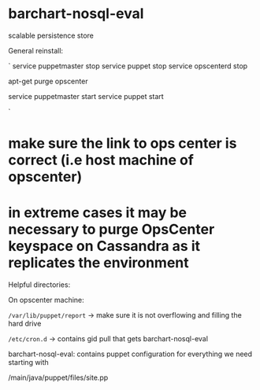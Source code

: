 barchart-nosql-eval
===================

scalable persistence store

General reinstall:

`
service puppetmaster stop
service puppet stop
service opscenterd stop

apt-get purge opscenter

service puppetmaster start
service puppet start

`

# make sure the link to ops center is correct (i.e host machine of opscenter)

# in extreme cases it may be necessary to purge OpsCenter keyspace on Cassandra as it replicates the environment

Helpful directories:

On opscenter machine:

`/var/lib/puppet/report` -> make sure it is not overflowing and filling the hard drive

`/etc/cron.d` -> contains gid pull that gets barchart-nosql-eval

barchart-nosql-eval: contains puppet configuration for everything we need starting with

/main/java/puppet/files/site.pp
